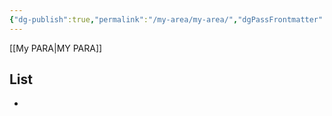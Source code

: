 ```yaml
---
{"dg-publish":true,"permalink":"/my-area/my-area/","dgPassFrontmatter":true,"created":"2023-12-13T17:50:08.552+09:00","updated":"2023-12-14T17:16:22.538+09:00"}
---
```


[[My PARA\|MY PARA]]
## List
- 